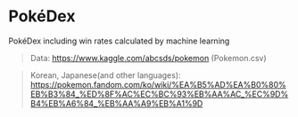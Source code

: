 # PokéDex
PokéDex including win rates calculated by machine learning
> Data: https://www.kaggle.com/abcsds/pokemon (Pokemon.csv)

> Korean, Japanese(and other languages): https://pokemon.fandom.com/ko/wiki/%EA%B5%AD%EA%B0%80%EB%B3%84_%ED%8F%AC%EC%BC%93%EB%AA%AC_%EC%9D%B4%EB%A6%84_%EB%AA%A9%EB%A1%9D